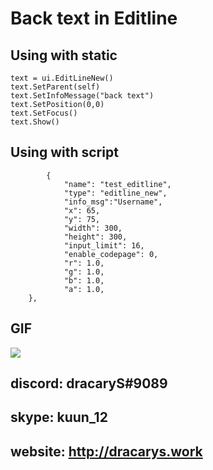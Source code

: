 # Back text in Editline

## Using with static 
```
text = ui.EditLineNew()
text.SetParent(self)
text.SetInfoMessage("back text")
text.SetPosition(0,0)
text.SetFocus()
text.Show()
```

## Using with script 
```
        {	
            "name": "test_editline",
            "type": "editline_new",
            "info_msg":"Username",
            "x": 65,
            "y": 75,
            "width": 300,
            "height": 300,
            "input_limit": 16,
            "enable_codepage": 0,
            "r": 1.0,
            "g": 1.0,
            "b": 1.0,
            "a": 1.0,
	},
```

## GIF

![](https://resimyukle.imageupload.workers.dev/LmHSwEUk_5967b311cd847e5756ec1e4fb5670e94.gif)

## discord: dracaryS#9089
## skype: kuun_12
## website: http://dracarys.work
